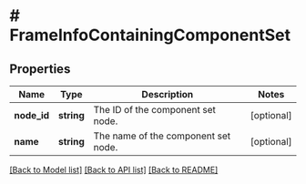# # FrameInfoContainingComponentSet

## Properties

Name | Type | Description | Notes
------------ | ------------- | ------------- | -------------
**node_id** | **string** | The ID of the component set node. | [optional]
**name** | **string** | The name of the component set node. | [optional]

[[Back to Model list]](../../README.md#models) [[Back to API list]](../../README.md#endpoints) [[Back to README]](../../README.md)
